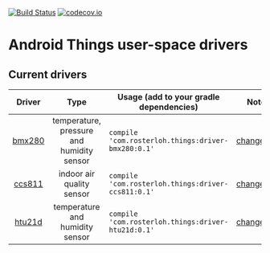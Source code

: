 [![Build Status](https://travis-ci.org/rosterloh/androidthings-drivers.svg?branch=master)](https://travis-ci.org/rosterloh/androidthings-drivers)
[![codecov.io](https://codecov.io/github/rosterloh/androidthings-drivers/branch/master/graph/badge.svg)](https://codecov.io/github/rosterloh/androidthings-drivers)
# Android Things user-space drivers 

## Current drivers

<!-- DRIVER_LIST_START -->
Driver | Type | Usage (add to your gradle dependencies) | Note
:---:|:---:| --- | ---
[bmx280](bmx280) | temperature, pressure and humidity sensor | `compile 'com.rosterloh.things:driver-bmx280:0.1'` | [changelog](bmx280/CHANGELOG.md)
[ccs811](ccs811) | indoor air quality sensor | `compile 'com.rosterloh.things:driver-ccs811:0.1'` | [changelog](ccs811/CHANGELOG.md)
[htu21d](htu21d) | temperature and humidity sensor | `compile 'com.rosterloh.things:driver-htu21d:0.1'` | [changelog](htu21d/CHANGELOG.md)
<!-- DRIVER_LIST_END -->
